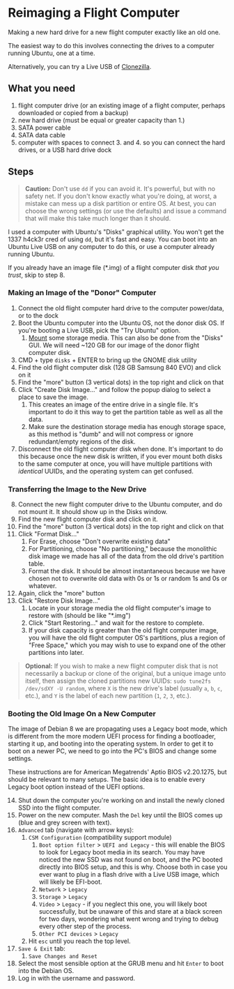 # Reimaging a Flight Computer

Making a new hard drive for a new flight computer exactly like an old one.

The easiest way to do this involves connecting the drives to a computer running Ubuntu, one at a time.

Alternatively, you can try a Live USB of [Clonezilla](https://clonezilla.org/liveusb.php).

## What you need

1. flight computer drive (or an existing image of a flight computer, perhaps downloaded or copied from a backup)
2. new hard drive (must be equal or greater capacity than 1.)
3. SATA power cable
4. SATA data cable
5. computer with spaces to connect 3. and 4. so you can connect the hard drives, or a USB hard drive dock

## Steps

> **Caution:** Don't use `dd` if you can avoid it. It's powerful, but with no safety net. If you don't know exactly what you're doing, at worst, a mistake can mess up a disk partition or entire OS. At best, you can choose the wrong settings (or use the defaults) and issue a command that will make this take much longer than it should.

I used a computer with Ubuntu's "Disks" graphical utility. You won't get the 1337 h4ck3r cred of using `dd`, but it's fast and easy. You can boot into an Ubuntu Live USB on any computer to do this, or use a computer already running Ubuntu.

If you already have an image file (\*.img) of a flight computer disk _that you trust_, skip to step 8.

### Making an Image of the "Donor" Computer

1. Connect the old flight computer hard drive to the computer power/data, or to the dock
2. Boot the Ubuntu computer into the Ubuntu OS, not the donor disk OS. If you're booting a Live USB, pick the "Try Ubuntu" option.
    1. [Mount](https://manpages.ubuntu.com/manpages/xenial/man8/mount.8.html) some storage media. This can also be done from the "Disks" GUI. We will need ~120 GB for our image of the donor flight computer disk.
3. CMD + type `disks` + ENTER to bring up the GNOME disk utility
4. Find the old flight computer disk (128 GB Samsung 840 EVO) and click on it
5. Find the "more" button (3 vertical dots) in the top right and click on that 
6. Click "Create Disk Image..." and follow the popup dialog to select a place to save the image. 
    1. This creates an image of the entire drive in a single file. It's important to do it this way to get the partition table as well as all the data.
    2. Make sure the destination storage media has enough storage space, as this method is "dumb" and will not compress or ignore redundant/empty regions of the disk.
7. Disconnect the old flight computer disk when done. It's important to do this because once the new disk is written, if you ever mount both disks to the same computer at once, you will have multiple partitions with _identical_ UUIDs, and the operating system can get confused.

### Transferring the Image to the New Drive

8. Connect the new flight computer drive to the Ubuntu computer, and do not mount it. It should show up in the Disks window.
9. Find the new flight computer disk and click on it.
10. Find the "more" button (3 vertical dots) in the top right and click on that 
11. Click "Format Disk..."
    1. For Erase, choose "Don't overwrite existing data"
    2. For Partitioning, choose "No partitioning," because the monolithic disk image we made has all of the data from the old drive's partition table.
    3. Format the disk. It should be almost instantaneous because we have chosen not to overwrite old data with 0s or 1s or random 1s and 0s or whatever.
12. Again, click the "more" button
13. Click "Restore Disk Image..."
    1. Locate in your storage media the old flight computer's image to restore with (should be like "\*.img")
    2. Click "Start Restoring..." and wait for the restore to complete.
    3. If your disk capacity is greater than the old flight computer image, you will have the old flight computer OS's partitions, plus a region of "Free Space," which you may wish to use to expand one of the other partitions into later.

> **Optional:** If you wish to make a new flight computer disk that is not necessarily a backup or clone of the original, but a unique image unto itself, then assign the cloned partitions new UUIDs: `sudo tune2fs /dev/sdXY -U random`, where `X` is the new drive's label (usually `a`, `b`, `c`, etc.), and `Y` is the label of each new partition (`1`, `2`, `3`, etc.). 

### Booting the Old Image On a New Computer

The image of Debian 8 we are propagating uses a Legacy boot mode, which is different from the more modern UEFI process for finding a bootloader, starting it up, and booting into the operating system. In order to get it to boot on a newer PC, we need to go into the PC's BIOS and change some settings.

These instructions are for American Megatrends' Aptio BIOS v2.20.1275, but should be relevant to many setups. The basic idea is to enable every Legacy boot option instead of the UEFI options.

14. Shut down the computer you're working on and install the newly cloned SSD into the flight computer.
15. Power on the new computer. Mash the `Del` key until the BIOS comes up (blue and grey screen with text).
16. `Advanced` tab (navigate with arrow keys):
    1. `CSM Configuration` (compatibility support module)
        1. `Boot option filter` > `UEFI and Legacy` - this will enable the BIOS to look for Legacy boot media in its search. You may have noticed the new SSD was not found on boot, and the PC booted directly into BIOS setup, and this is why. Choose both in case you ever want to plug in a flash drive with a Live USB image, which will likely be EFI-boot.
        2. `Network` > `Legacy`
        3. `Storage` > `Legacy`
        4. `Video` > `Legacy` - if you neglect this one, you will likely boot successfully, but be unaware of this and stare at a black screen for two days, wondering what went wrong and trying to debug every other step of the process.
        5. `Other PCI devices` > `Legacy`
    2. Hit `esc` until you reach the top level.
17. `Save & Exit` tab:
    1. `Save Changes and Reset`
18. Select the most sensible option at the GRUB menu and hit `Enter` to boot into the Debian OS.
19. Log in with the username and password.
